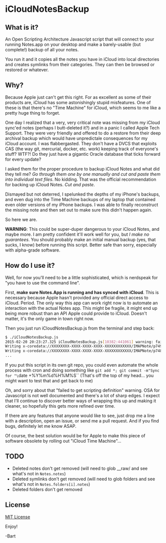 # iCloudNotesBackup

## What is it?

An Open Scripting Architecture Javascript script that will connect to your running Notes.app on your desktop and make a barely-usable (but complete!) backup of all your notes.

You run it and it copies all the notes you have in iCloud into local directories and creates symlinks from their categories.  They can then be browsed or restored or whatever.

## Why?

Because Apple just can't get this right.  For as excellent as some of their products are, iCloud has some astonishingly stupid misfeatures.  One of these is that there's no "Time Machine" for iCloud, which seems to me like a pretty huge thing to forget.

One day I realized that a very, very critical note was missing from my iCloud sync'ed notes (perhaps I butt-deleted it?) and in a panic I called Apple Tech Support.  They were very friendly and offered to do a restore from their deep archival backup which would have unpredictale consequences for my iCloud account.  I was flabbergasted.  They don't have a DVCS that exploits CAS (the way git, mercurial, docker, etc. work) keeping track of everyone's stuff?  WTF?!  Do they just have a gigantic Oracle database that ticks forward for every update?

I asked them for the proper procedure to backup iCloud Notes and what did they tell me?  _Go through them one by one manually and cut and paste them into individual text files_.  No kidding.  That was the official recommendation for backing up iCloud Notes.  _Cut and paste_.

Dismayed but not deterred, I spelunked the depths of my iPhone's backups, and even dug into the Time Machine backups of my laptop that contained even older versions of my iPhone backups.  I was able to finally reconstruct the missing note and then set out to make sure this didn't happen again.

So here we are.

**WARNING**: This could be super-duper dangerous to your iCloud Notes, and maybe more.  I am pretty confident it'll work well for you, but *I make no guarantees*.  You should probably make an initial manual backup (yes, that sucks, I know) before running this script.  Better safe than sorry, especially with alpha-grade software.

## How do I use it?

Well, for now you'll need to be a little sophisticated, which is nerdspeak for "you have to use the command line".

First, **make sure Notes.App is running and has synced with iCloud**.  This is necessary because Apple hasn't provided any official direct access to iCloud.  Period.  The only way this app can work right now is to automate an interaction with the actual Notes app.  This might be fragile, it might end up being more robust than an API Apple could provide to iCloud.  Doesn't matter, it's the only game in town right now.

Then you just run iCloudNotesBackup.js from the terminal and step back:

```bash
$ ./iCloudNotesBackup.js
2015-02-20 20:23:27.325 iCloudNotesBackup.js[10382:441061] warning: failed to get scripting definition from /usr/bin/osascript; it may not be scriptable.
Writing x-coredata://XXXXXXXX-XXXX-XXXX-XXXX-XXXXXXXXXXXX/IMAPNote/p749 (NYC Inventory) to __raw/x-coredata%3A%2F%2FXXXXXXXX-XXXX-XXXX-XXXX-XXXXXXXXXXXX%2FIMAPNote%2Fp749
Writing x-coredata://XXXXXXXX-XXXX-XXXX-XXXX-XXXXXXXXXXXX/IMAPNote/p748 (Todo List) to __raw/x-coredata%3A%2F%2FXXXXXXXX-XXXX-XXXX-XXXX-XXXXXXXXXXXX%2FIMAPNote%2Fp748
...
```

If you put this script in its own git repo, you could even automate the whole process with cron and doing something like `git add *; git commit -m"Sync for "\`date +%Y%m%d%H%M%S\``  (That's off the top of my head... you might want to test that and get back to me)

Oh, and sorry about that "failed to get scripting definition" warning.  OSA for Javascript is not well documented and there's a lot of sharp edges.  I expect that I'll continue to discover better ways of wrapping this up and making it cleaner, so hopefully this gets more refined over time.

If there are any features that anyone would like to see, just drop me a line with a description, open an issue, or send me a pull request.  And if you find bugs, definitely let me know ASAP.

Of course, the best solution would be for Apple to make this piece of software obsolete by rolling out "iCloud Time Machine"...

## TODO

* Deleted notes don't get removed  (will need to glob __raw/ and see what's not in `Notes.notes`)
* Deleted symlinks don't get removed  (will need to glob folders and see what's not in `Notes.folders[i].notes`)
* Deleted folders don't get removed

## License

[MIT License](http://www.opensource.org/licenses/mit-license.php)


Enjoy!

-Bart
